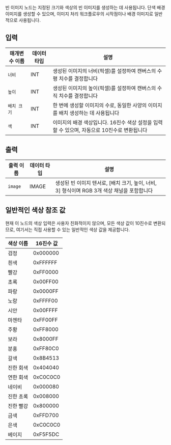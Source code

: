 빈 이미지 노드는 지정된 크기와 색상의 빈 이미지를 생성하는 데 사용됩니다. 단색 배경 이미지를 생성할 수 있으며, 이미지 처리 워크플로우의 시작점이나 배경 이미지로 일반적으로 사용됩니다.

## 입력

| 매개변수 이름 | 데이터 타입 | 설명 |
|--------------|-------------|------|
| `너비` | INT | 생성된 이미지의 너비(픽셀)를 설정하여 캔버스의 수평 치수를 결정합니다 |
| `높이` | INT | 생성된 이미지의 높이(픽셀)를 설정하여 캔버스의 수직 치수를 결정합니다 |
| `배치 크기` | INT | 한 번에 생성할 이미지의 수로, 동일한 사양의 이미지를 배치 생성하는 데 사용됩니다 |
| `색` | INT | 이미지의 배경 색상입니다. 16진수 색상 설정을 입력할 수 있으며, 자동으로 10진수로 변환됩니다 |

## 출력

| 출력 이름 | 데이터 타입 | 설명 |
|----------|-------------|------|
| `image` | IMAGE | 생성된 빈 이미지 텐서로, [배치 크기, 높이, 너비, 3] 형식이며 RGB 3개 색상 채널을 포함합니다 |

## 일반적인 색상 참조 값

현재 이 노드의 색상 입력은 사용자 친화적이지 않으며, 모든 색상 값이 10진수로 변환되므로, 여기서는 직접 사용할 수 있는 일반적인 색상 값을 제공합니다.

| 색상 이름 | 16진수 값 |
|----------|-----------|
| 검정     | 0x000000   |
| 흰색     | 0xFFFFFF   |
| 빨강     | 0xFF0000   |
| 초록     | 0x00FF00   |
| 파랑     | 0x0000FF   |
| 노랑     | 0xFFFF00   |
| 시안     | 0x00FFFF   |
| 마젠타   | 0xFF00FF   |
| 주황     | 0xFF8000   |
| 보라     | 0x8000FF   |
| 분홍     | 0xFF80C0   |
| 갈색     | 0x8B4513   |
| 진한 회색 | 0x404040   |
| 연한 회색 | 0xC0C0C0   |
| 네이비   | 0x000080   |
| 진한 초록 | 0x008000   |
| 진한 빨강 | 0x800000   |
| 금색     | 0xFFD700   |
| 은색     | 0xC0C0C0   |
| 베이지   | 0xF5F5DC   |